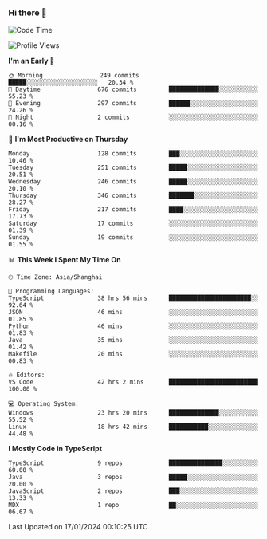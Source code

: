 ### Hi there 👋

<!--
**waynelwz/waynelwz** is a ✨ _special_ ✨ repository because its `README.md` (this file) appears on your GitHub profile.

Here are some ideas to get you started:

- 🔭 I’m currently working on ...
- 🌱 I’m currently learning ...
- 👯 I’m looking to collaborate on ...
- 🤔 I’m looking for help with ...
- 💬 Ask me about ...
- 📫 How to reach me: ...
- 😄 Pronouns: ...
- ⚡ Fun fact: ...
-->

<!--START_SECTION:waka-->
![Code Time](http://img.shields.io/badge/Code%20Time-2%2C356%20hrs%2048%20mins-blue)

![Profile Views](http://img.shields.io/badge/Profile%20Views-0-blue)

**I'm an Early 🐤** 

```text
🌞 Morning                249 commits         █████░░░░░░░░░░░░░░░░░░░░   20.34 % 
🌆 Daytime                676 commits         ██████████████░░░░░░░░░░░   55.23 % 
🌃 Evening                297 commits         ██████░░░░░░░░░░░░░░░░░░░   24.26 % 
🌙 Night                  2 commits           ░░░░░░░░░░░░░░░░░░░░░░░░░   00.16 % 
```
📅 **I'm Most Productive on Thursday** 

```text
Monday                   128 commits         ███░░░░░░░░░░░░░░░░░░░░░░   10.46 % 
Tuesday                  251 commits         █████░░░░░░░░░░░░░░░░░░░░   20.51 % 
Wednesday                246 commits         █████░░░░░░░░░░░░░░░░░░░░   20.10 % 
Thursday                 346 commits         ███████░░░░░░░░░░░░░░░░░░   28.27 % 
Friday                   217 commits         ████░░░░░░░░░░░░░░░░░░░░░   17.73 % 
Saturday                 17 commits          ░░░░░░░░░░░░░░░░░░░░░░░░░   01.39 % 
Sunday                   19 commits          ░░░░░░░░░░░░░░░░░░░░░░░░░   01.55 % 
```


📊 **This Week I Spent My Time On** 

```text
🕑︎ Time Zone: Asia/Shanghai

💬 Programming Languages: 
TypeScript               38 hrs 56 mins      ███████████████████████░░   92.64 % 
JSON                     46 mins             ░░░░░░░░░░░░░░░░░░░░░░░░░   01.85 % 
Python                   46 mins             ░░░░░░░░░░░░░░░░░░░░░░░░░   01.83 % 
Java                     35 mins             ░░░░░░░░░░░░░░░░░░░░░░░░░   01.42 % 
Makefile                 20 mins             ░░░░░░░░░░░░░░░░░░░░░░░░░   00.83 % 

🔥 Editors: 
VS Code                  42 hrs 2 mins       █████████████████████████   100.00 % 

💻 Operating System: 
Windows                  23 hrs 20 mins      ██████████████░░░░░░░░░░░   55.52 % 
Linux                    18 hrs 42 mins      ███████████░░░░░░░░░░░░░░   44.48 % 
```

**I Mostly Code in TypeScript** 

```text
TypeScript               9 repos             ███████████████░░░░░░░░░░   60.00 % 
Java                     3 repos             █████░░░░░░░░░░░░░░░░░░░░   20.00 % 
JavaScript               2 repos             ███░░░░░░░░░░░░░░░░░░░░░░   13.33 % 
MDX                      1 repo              ██░░░░░░░░░░░░░░░░░░░░░░░   06.67 % 
```




 Last Updated on 17/01/2024 00:10:25 UTC
<!--END_SECTION:waka-->
